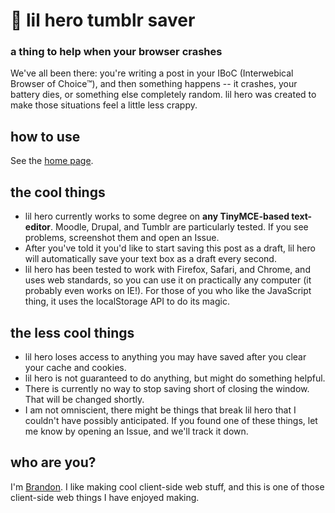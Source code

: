 # 👼 lil hero tumblr saver
### a thing to help when your browser crashes
We've all been there: you're writing a post in your IBoC (Interwebical Browser of Choice™), and then something happens -- it crashes, your battery dies, or something else completely random. lil hero was created to make those situations feel a little less crappy.

## how to use
See the [home page](https://rawgit.com/skylineproject/lilhero/master/index.html).

## the cool things
- lil hero currently works to some degree on **any TinyMCE-based text-editor**. Moodle, Drupal, and Tumblr are particularly tested. If you see problems, screenshot them and open an Issue.
- After you've told it you'd like to start saving this post as a draft, lil hero will automatically save your text box as a draft every second.
- lil hero has been tested to work with Firefox, Safari, and Chrome, and uses web standards, so you can use it on practically any computer (it probably even works on IE!). For those of you who like the JavaScript thing, it uses the localStorage API to do its magic.
## the less cool things
- lil hero loses access to anything you may have saved after you clear your cache and cookies.
- lil hero is not guaranteed to do anything, but might do something helpful.
- There is currently no way to stop saving short of closing the window. That will be changed shortly.
- I am not omniscient, there might be things that break lil hero that I couldn't have possibly anticipated. If you found one of these things, let me know by opening an Issue, and we'll track it down.  

## who are you?
I'm [Brandon](http://not.direct). I like making cool client-side web stuff, and this is one of those client-side web things I have enjoyed making.
